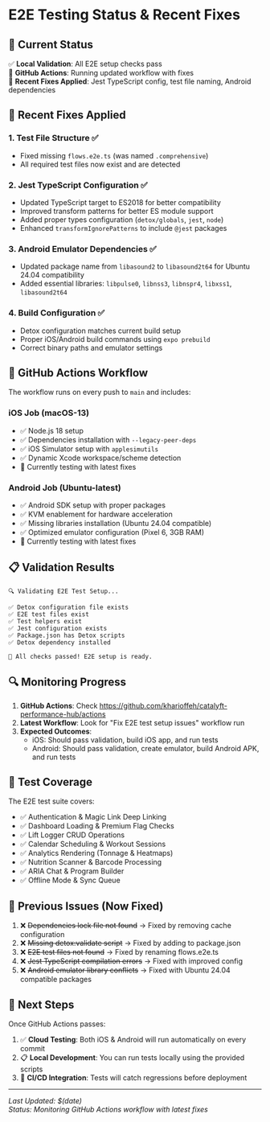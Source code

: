 # E2E Testing Status & Recent Fixes

## 🎯 Current Status

✅ **Local Validation**: All E2E setup checks pass  
🔄 **GitHub Actions**: Running updated workflow with fixes  
🔧 **Recent Fixes Applied**: Jest TypeScript config, test file naming, Android dependencies  

## 🔧 Recent Fixes Applied

### 1. Test File Structure ✅
- Fixed missing `flows.e2e.ts` (was named `.comprehensive`)
- All required test files now exist and are detected

### 2. Jest TypeScript Configuration ✅
- Updated TypeScript target to ES2018 for better compatibility
- Improved transform patterns for better ES module support
- Added proper types configuration (`detox/globals`, `jest`, `node`)
- Enhanced `transformIgnorePatterns` to include `@jest` packages

### 3. Android Emulator Dependencies ✅
- Updated package name from `libasound2` to `libasound2t64` for Ubuntu 24.04 compatibility
- Added essential libraries: `libpulse0`, `libnss3`, `libnspr4`, `libxss1`, `libasound2t64`

### 4. Build Configuration ✅
- Detox configuration matches current build setup
- Proper iOS/Android build commands using `expo prebuild`
- Correct binary paths and emulator settings

## 🚀 GitHub Actions Workflow

The workflow runs on every push to `main` and includes:

### iOS Job (macOS-13)
- ✅ Node.js 18 setup
- ✅ Dependencies installation with `--legacy-peer-deps`
- ✅ iOS Simulator setup with `applesimutils`
- ✅ Dynamic Xcode workspace/scheme detection
- 🔄 Currently testing with latest fixes

### Android Job (Ubuntu-latest)
- ✅ Android SDK setup with proper packages
- ✅ KVM enablement for hardware acceleration
- ✅ Missing libraries installation (Ubuntu 24.04 compatible)
- ✅ Optimized emulator configuration (Pixel 6, 3GB RAM)
- 🔄 Currently testing with latest fixes

## 📋 Validation Results

```
🔍 Validating E2E Test Setup...

✅ Detox configuration file exists
✅ E2E test files exist  
✅ Test helpers exist
✅ Jest configuration exists
✅ Package.json has Detox scripts
✅ Detox dependency installed

🎉 All checks passed! E2E setup is ready.
```

## 🔍 Monitoring Progress

1. **GitHub Actions**: Check https://github.com/kharioffeh/catalyft-performance-hub/actions
2. **Latest Workflow**: Look for "Fix E2E test setup issues" workflow run
3. **Expected Outcomes**:
   - iOS: Should pass validation, build iOS app, and run tests
   - Android: Should pass validation, create emulator, build Android APK, and run tests

## 🎯 Test Coverage

The E2E test suite covers:
- ✅ Authentication & Magic Link Deep Linking
- ✅ Dashboard Loading & Premium Flag Checks  
- ✅ Lift Logger CRUD Operations
- ✅ Calendar Scheduling & Workout Sessions
- ✅ Analytics Rendering (Tonnage & Heatmaps)
- ✅ Nutrition Scanner & Barcode Processing
- ✅ ARIA Chat & Program Builder
- ✅ Offline Mode & Sync Queue

## 🚨 Previous Issues (Now Fixed)

1. ❌ ~~Dependencies lock file not found~~ → Fixed by removing cache configuration
2. ❌ ~~Missing detox:validate script~~ → Fixed by adding to package.json
3. ❌ ~~E2E test files not found~~ → Fixed by renaming flows.e2e.ts
4. ❌ ~~Jest TypeScript compilation errors~~ → Fixed with improved config
5. ❌ ~~Android emulator library conflicts~~ → Fixed with Ubuntu 24.04 compatible packages

## 📱 Next Steps

Once GitHub Actions passes:
1. ✅ **Cloud Testing**: Both iOS & Android will run automatically on every commit
2. 📋 **Local Development**: You can run tests locally using the provided scripts
3. 🔄 **CI/CD Integration**: Tests will catch regressions before deployment

---

*Last Updated: $(date)*  
*Status: Monitoring GitHub Actions workflow with latest fixes*